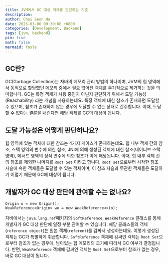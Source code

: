 ```yaml
---
title: JVM에서 GC 대상 객체를 판단하는 기준
description:
author: Choi Seon Ha
date: 2025-03-06 09:30:00 +0800
categories: [Development, Backend]
tags: [jvm, backend]
pin: true
math: false
mermaid: fasle
---
```


## GC란?

GC(Garbage Collection)는 자바의 메모리 관리 방법의 하나이며, JVM의 힙 영역에서 동적으로 할당했던 메모리 중에서 필요 없어진 객체를 주기적으로 제거하는 것을 의미합니다. GC는 특정 객체가 사용 중인지 아닌지 판단하기 위해서 도달 가능성(Reachability) 라는 개념을 사용하는데요. 특정 객체에 대한 참조가 존재하면 도달할 수 있으며, 참조가 존재하지 않는 경우에 도달할 수 없는 상태로 간주합니다. 이때, 도달할 수 없다는 결론을 내린다면 해당 객체를 GC의 대상이 됩니다.

## 도달 가능성은 어떻게 판단하나요?

힙 영역에 있는 객체에 대한 참조는 4가지 케이스가 존재하는데요. 힙 내부 객체 간의 참조, 스택 영역의 변수에 의한 참조, JNI에 의해 생성된 객체에 대한 참조(네이티브 스택 영역), 메서드 영역의 정적 변수에 의한 참조가 이에 해당됩니다. 이때, 힙 내부 객체 간의 참조를 제외한 나머지를 `Root Set` 이라고 합니다. `Root set`으로부터 시작한 참조 사슬에 속한 객체들은 도달할 수 있는 객체이며, 이 참조 사슬과 무관한 객체들은 도달하기 어렵기 때문에 GC에 대상이 됩니다.

## 개발자가 GC 대상 판단에 관여할 수는 없나요?

```
Origin o = new Origin();
WeakReference<Origin> wo = new WeakReference<>(o);
```

자바에서는 `java.lang.ref`패키지의 `SoftReference`, `WeakReference` 클래스를 통해 개발자가 GC 대상 판단에 일정 부분 관여할 수 있습니다. 해당 클래스들의 객체(`reference object`)는 원본 객체(`referent`)를 감싸서 생성하는데요. 이렇게 생성된 객체는 GC가 특별하게 취급합니다. `SoftReference` 객체에 감싸인 객체는 `Root Set`으로부터 참조가 없는 경우에, 남아있는 힙 메모리의 크기에 따라서 GC 여부가 결정됩니다. 반면, `WeakReference` 객체에 감싸인 객체는 `Root Set`으로부터 참조가 없는 경우, 바로 GC 대상이 됩니다.
